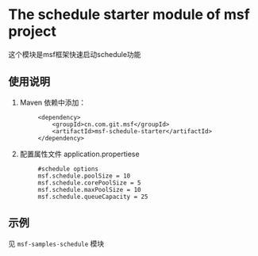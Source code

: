 # The schedule starter module of msf project #
这个模块是msf框架快速启动schedule功能

## 使用说明 ##

1. Maven 依赖中添加：

            <dependency>
                <groupId>cn.com.git.msf</groupId>
                <artifactId>msf-schedule-starter</artifactId>
            </dependency>

2. 配置属性文件 application.propertiese

            #schedule options
            msf.schedule.poolSize = 10
            msf.schedule.corePoolSize = 5
            msf.schedule.maxPoolSize = 10
            msf.schedule.queueCapacity = 25

## 示例 ##

见 `msf-samples-schedule` 模块